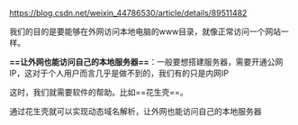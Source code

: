 https://blog.csdn.net/weixin_44786530/article/details/89511482

我们的目的是要能够在外网访问本地电脑的www目录，就像正常访问一个网站一样。

**==让外网也能访问自己的本地服务器==**：一般要想搭建服务器，需要开通公网IP，这对于个人用户而言几乎是做不到的，我们有的只是内网IP

这时，我们就需要软件的帮助。比如==花生壳==。

通过花生壳就可以实现动态域名解析，让外网也能访问自己的本地服务器